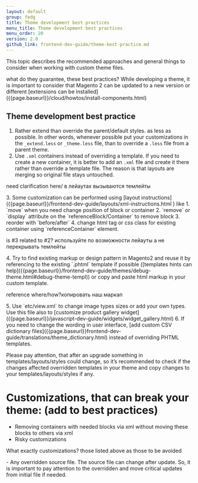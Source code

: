 ```yaml
---
layout: default
group: fedg
title: Theme development best practices
menu_title: Theme development best practices
menu_order: 20
version: 2.0
github_link: frontend-dev-guide/theme-best-practice.md
---
```


This topic describes the recommended approaches and general things to consider when working with custom theme files.

<p class="q">what do they guarantee, these best practices? While developing a theme, it is important to consider that Magento 2 can be updated to a new version or different [extensions can be installed]({{page.baseurl}}/cloud/howtos/install-components.html) </p>

## Theme development best practice

1. Rather extend than override the parent/default styles. as less as possible. In other words, whenever possible put your customizations in the `_extend.less` or `_theme.less` file, than to override a `.less` file from a parent theme. 
2. Use `.xml` containers instead of overriding a template. If you need to create a new container, it is better to add an `.xml` file and create it there rather than override a template file. 
The reason is that layouts are merging so original file stays untouched.
<p class="q">need clarification here/ в лейаутах вызываются темлейты</p>
3. Some customization can be performed using [layout instructions]({{page.baseurl}}/frontend-dev-guide/layouts/xml-instructions.html ) like 
  1. `move` when you need change position of block or container
  2. `remove` or `display` attribute on the `referenceBlock/Container` to remove block
  3. reorder with `before/after`
  4. change html tag or css class for existing container using `referenceContainer` element.
<p class=q>is #3 related to #2? используйте по возможности лейауты а не перекрывать темлейты</p>
4. Try to find existing markup or design pattern in Magento2 and reuse it by referencing to the existing `.phtml` template if possible ([templates hints can help]({{page.baseurl}}/frontend-dev-guide/themes/debug-theme.html#debug-theme-templ)) or copy and paste html markup in your custom template.
<p class="q">reference where/how?копировать наш маркап</p>
5. Use `etc/view.xml` to change image types sizes or add your own types. Use this file also to [customize product gallery widget]({{page.baseurl}}/javascript-dev-guide/widgets/widget_gallery.html)
6. If you need to change the wording in user interface, [add custom CSV dictionary files]({{page.baseurl}}frontend-dev-guide/translations/theme_dictionary.html) instead of overriding PHTML templates. 


Please pay attention, that after an upgrade something in templates/layouts/styles could change, so it’s recommended to check if the changes affected overridden templates in your theme and copy changes to your templates/layouts/styles if any.

# Customizations, that can break your theme: (add to best practices)

- Removing containers with needed blocks via xml without moving these blocks to others via xml
- Risky customizations
<p class="q">What exactly customizations? those listed above as those to be avoided </p>
- Any overridden source file. The source file can change after update. So, it is important to pay attention to the overridden and move critical updates from initial file if needed.